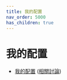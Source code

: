 ```yaml
---
title: 我的配置
nav_order: 5000
has_children: true
---
```



# 我的配置


* [我的配置](https://github.com/samwhelp/play-ubuntu-20.04-plan/tree/master/prototype/awesome/config/awesome/start) ([相關討論](https://www.ubuntu-tw.org/modules/newbb/viewtopic.php?post_id=362434#forumpost362434))
